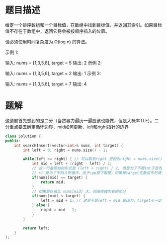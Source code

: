 # 题目描述
给定一个排序数组和一个目标值，在数组中找到目标值，并返回其索引。如果目标值不存在于数组中，返回它将会被按顺序插入的位置。

请必须使用时间复杂度为 O(log n) 的算法。

 

示例 1:

输入: nums = [1,3,5,6], target = 5
输出: 2
示例 2:

输入: nums = [1,3,5,6], target = 2
输出: 1
示例 3:

输入: nums = [1,3,5,6], target = 7
输出: 4

# 题解
这道题首先想到的是二分（当然暴力遍历一遍应该也能做，但是大概率TLE）。二分重点要去确定循环边界、mid如何更新、left和right指针的边界
```cpp
class Solution {
public:
    int searchInsert(vector<int>& nums, int target) {
        int left = 0, right = nums.size() - 1;

        while(left <= right) { // 可以取到right 是因为right = nums.size() - 1
            int mid = left + (right - left) / 2;
            // 这一行最原始的形式是 (left + right) / 2, 但是为了不爆int于是改为 left + (right - left) / 2
            // +1 是为了不陷入死循环，由于cpp是下取整，如果是target在数组中的情况的话，l = r - 1的话会死循环，但这里不需要是因为不存在l = mid的情况
            if(nums[mid] == target) {
                return mid;
            }
            // 如果目标值比 nums[mid] 大，则继续搜索右侧部分
            if(nums[mid] < target) {
                left = mid + 1; // 这里不是left = mid 是因为，target不一定在数组中，如果可以保证target在数组中，则用left = mid
            } else {
                right = mid - 1;
            }
        }

        return left;
    }
};
```
